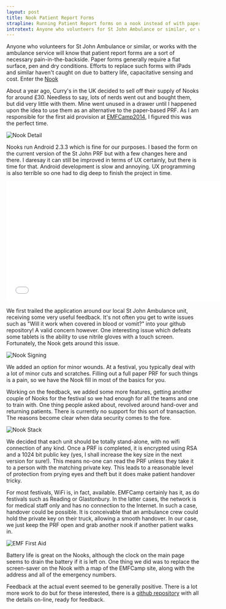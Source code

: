 ```yaml
---
layout: post
title: Nook Patient Report Forms
strapline: Running Patient Report forms on a nook instead of with paper
introtext: Anyone who volunteers for St John Ambulance or similar, or works with the ambulnance service will know that patient report forms are a sort of necessary pain-in-the-backside. Paper forms generally require a flat surface, pen and dry conditions. Efforts to replace such forms with iPads and similar haven't caught on due to battery life, capacitative sensing and cost. Enter the Nook.
---
```


Anyone who volunteers for St John Ambulance or similar, or works with the ambulance service will know that patient report forms are a sort of necessary pain-in-the-backside. Paper forms generally require a flat surface, pen and dry conditions. Efforts to replace such forms with iPads and similar haven't caught on due to battery life, capacitative sensing and cost. Enter the [Nook](https://en.wikipedia.org/wiki/Nook_Simple_Touch)


About a year ago, Curry's in the UK decided to sell off their supply of Nooks for around £30. Needless to say, lots of nerds went out and bought them, but did very little with them. Mine went unused in a drawer until I happened upon the idea to use them as an alternative to the paper-based PRF. As I am responsible for the first aid provision at [EMFCamp2014](http://www.emfcamp.org), I figured this was the perfect time.

![Nook Detail](https://farm6.staticflickr.com/5567/15106934241_f344e0762f.jpg)

Nooks run Android 2.3.3 which is fine for our purposes. I based the form on the current version of the St John PRF but with a few changes here and there. I daresay it can still be improved in terms of UX certainly, but there is time for that. Android development is slow and annoying. UX programming is also terrible so one had to dig deep to finish the project in time.

<iframe width="560" height="315" src="//www.youtube.com/embed/wOCfqCNi3HA?list=UUM-XTspgfHt2_BBRV5a3j_w" frameborder="0" allowfullscreen></iframe>

We first trailed the application around our local St John Ambulance unit, receiving some very useful feedback. It's not often you get to write issues such as "Will it work when covered in blood or vomit?" into your github repository! A valid concern however. One interesting issue which defeats some tablets is the ability to use nitrile gloves with a touch screen. Fortunately, the Nook gets around this issue.

![Nook Signing](https://farm4.staticflickr.com/3889/15106946251_c7aeb0ccd4.jpg)

We added an option for minor wounds. At a festival, you typically deal with a lot of minor cuts and scratches. Filling out a full paper PRF for such things is a pain, so we have the Nook fill in most of the basics for you.

Working on the feedback, we added some more features, getting another couple of Nooks for the festival so we had enough for all the teams and one to train with. One thing people asked about, revolved around hand-over and returning patients. There is currently no support for this sort of transaction. The reasons become clear when data security comes to the fore.

![Nook Stack](https://farm4.staticflickr.com/3886/14923294440_dbebf9a337.jpg)

We decided that each unit should be totally stand-alone, with no wifi connection of any kind. Once a PRF is completed, it is encrypted using RSA and a 1024 bit public key (yes, I shall increase the key size in the next version for sure!). This means no-one can read the PRF unless they take it to a person with the matching private key. This leads to a reasonable level of protection from prying eyes and theft but it does make patient handover tricky.

For most festivals, WiFi is, in fact, available. EMFCamp certainly has it, as do festivals such as Reading or Glastonbury. In the latter cases, the network is for medical staff only and has no connection to the Internet. In such a case, handover could be possible. It is conceivable that an ambulance crew could hold the private key on their truck, allowing a smooth handover. In our case, we just keep the PRF open and grab another nook if another patient walks in.

![EMF First Aid](https://farm6.staticflickr.com/5561/14970455747_4e2ed916d4.jpg)

Battery life is great on the Nooks, although the clock on the main page seems to drain the battery if it is left on. One thing we did was to replace the screen-saver on the Nook with a map of the EMFCamp site, along with the address and all of the emergency numbers.

Feedback at the actual event seemed to be generally positive. There is a lot more work to do but for these interested, there is a [github repository](https://github.com/OniDaito/EMFMedical) with all the details on-line, ready for feedback.

